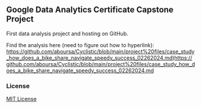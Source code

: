## Google Data Analytics Certificate Capstone Project

First data analysis project and hosting on GitHub.

Find the analysis here (need to figure out how to hyperlink): https://github.com/aboursa/Cyclistic/blob/main/project%20files/case_study_how_does_a_bike_share_navigate_speedy_success_02262024.md)https://github.com/aboursa/Cyclistic/blob/main/project%20files/case_study_how_does_a_bike_share_navigate_speedy_success_02262024.md
### License

[MIT License](LICENSE)
